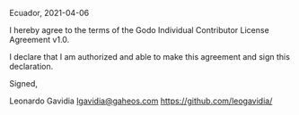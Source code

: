 Ecuador, 2021-04-06

I hereby agree to the terms of the Godo Individual Contributor License Agreement v1.0.

I declare that I am authorized and able to make this agreement and sign this declaration.

Signed,

Leonardo Gavidia lgavidia@gaheos.com https://github.com/leogavidia/

